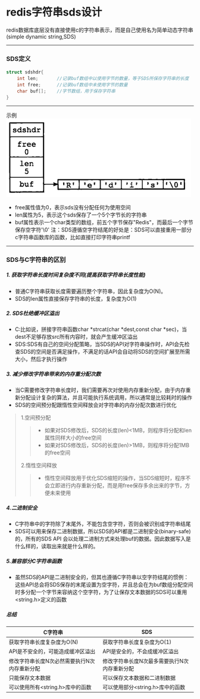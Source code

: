 
# redis字符串sds设计
redis数据库底层没有直接使用c的字符串表示，而是自己使用名为简单动态字符串(simple dynamic string,SDS)   
**** 
### SDS定义
```c++
struct sdshdr{
    int len;       //记录buf数组中以使用字节的数量，等于SDS所保存字符串的长度
    int free;      //记录buf数组中未使用字节的数量
    char buf[];    //字节数组，用于保存字符串 
}
```
****
示例  
![sds.png](../../image/redis/sds.png)
* free属性值为0，表示sds没有分配任何为使用空间
* len属性为5，表示这个sds保存了一个5个字节长的字符串
* buf属性表示一个char类型的数组，前五个字节保存"Redis"，而最后一个字节保存空字符'\0'
 注：SDS遵循空字符结尾的好处是：SDS可以直接重用一部分c字符串函数库的函数，比如直接打印字符串printf
****
### SDS与C字符串的区别
##### 1. 获取字符串长度时间复杂度不同(提高获取字符串长度性能)
* 普通C字符串获取长度需要遍历整个字符串，因此复杂度为O(N)。
* SDS的len属性直接保存字符串的长度，复杂度为O(1)
##### 2. SDS杜绝缓冲区溢出
* C:比如说，拼接字符串函数char *strcat(char *dest,const char *sec)，当dest不足够存放src所有内容时，就会产生缓冲区溢出
* SDS:SDS有自己的空间分配策略，当SDS的API对字符串操作时，API会先检查SDS的空间是否满足操作，不满足的话API会自动将SDS的空间扩展至所需大小，然后才执行操作
##### 3. 减少修改字符串带来的内存重分配次数
* 当C需要修改字符串长度时，我们需要再次对使用内存重新分配，由于内存重新分配设计复杂的算法，并且可能执行系统调用，所以通常是比较耗时的操作
* SDS的空间预分配跟惰性空间释放会对字符串的内存分配次数进行优化
> 1.空间预分配
>> * 如果对SDS修改后，SDS的长度(len)<1MB，则程序将分配和len属性同样大小的free空间
>> * 如果对SDS修改后，SDS的长度(len)>1MB，则程序将分配1MB的free空间
>
> 2.惰性空间释放
>> * 惰性空间释放用于优化SDS缩短的操作，当SDS缩短时，程序不会立即进行内存重新分配，而是用free保存多余出来的字节，方便未来使用
##### 4.二进制安全
* C字符串中的字符除了末尾外，不能包含空字符，否则会被识别成字符串结尾
* SDS可以用来保存二进制数据，所以SDS的API都是二进制安全(binary-safe)的，所有的SDS API 会以处理二进制方式来处理buf的数据。因此数据写入是什么样的，读取出来就是什么样的。
##### 5.兼容部分C字符串函数
* 虽然SDS的API是二进制安全的，但其也遵循C字符串以空字符结尾的惯例：这些API总会将SDS保存的末尾设置为空字符，并且总会在为buf数组分配空间时多分配一个字节来容纳这个空字符，为了让保存文本数据的SDS可以重用<string.h>定义的函数
##### 总结

| C字符串                    | SDS                     |
| ----------------------- | ----------------------- |
| 获取字符串长度复杂度为O(N)         | 获取字符串长度复杂度为O(1)         |
| API是不安全的，可能造成缓冲区溢出      | API是安全的，不会成缓冲区溢出        |
| 修改字符串长度N次必然需要执行N次内存重新分配 | 修改字符串长度N次最多需要执行N次内存重新分配 |
| 只能保存文本数据                | 可以保存文本数据和二进制数据          |
| 可以使用所有<string.h>库中的函数   | 可以使用部分<string.h>库中的函数   |
